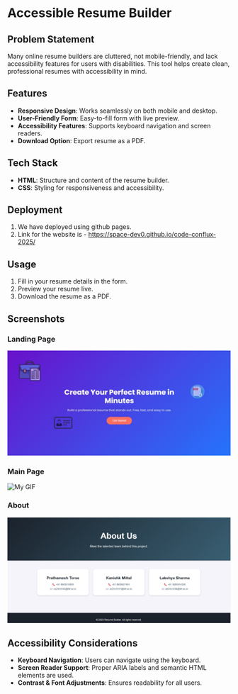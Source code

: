 # Accessible Resume Builder

## Problem Statement
Many online resume builders are cluttered, not mobile-friendly, and lack accessibility features for users with disabilities. This tool helps create clean, professional resumes with accessibility in mind.

## Features
- **Responsive Design**: Works seamlessly on both mobile and desktop.
- **User-Friendly Form**: Easy-to-fill form with live preview.
- **Accessibility Features**: Supports keyboard navigation and screen readers.
- **Download Option**: Export resume as a PDF.

## Tech Stack
- **HTML**: Structure and content of the resume builder.
- **CSS**: Styling for responsiveness and accessibility.

## Deployment

1. We have deployed using github pages.
2. Link for the website is - https://space-dev0.github.io/code-conflux-2025/

## Usage
1. Fill in your resume details in the form.
2. Preview your resume live.
3. Download the resume as a PDF.

## Screenshots
### Landing Page
![My Image](./resources/Frontpage.jpg)
### Main Page
![My GIF](./resources/untitled(1).gif)
### About
![My Image](./resources/about.jpg)
## Accessibility Considerations
- **Keyboard Navigation**: Users can navigate using the keyboard.
- **Screen Reader Support**: Proper ARIA labels and semantic HTML elements are used.
- **Contrast & Font Adjustments**: Ensures readability for all users.

